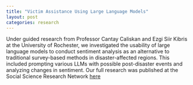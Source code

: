 ```yaml
---
title: "Victim Assistance Using Large Language Models"
layout: post
categories: research
---
```


Under guided research from Professor Cantay Caliskan and Ezgi Siir Kibris at the University of Rochester, we investigated the usability of
large language models to conduct sentiment analysis as an alternative to traditional survey-based methods in disaster-affected regions.
This included prompting various LLMs with possible post-disaster events and analyzing changes in sentiment. Our full research was published at 
the Social Science Research Network [here](https://papers.ssrn.com/sol3/papers.cfm?abstract_id=5140572)
